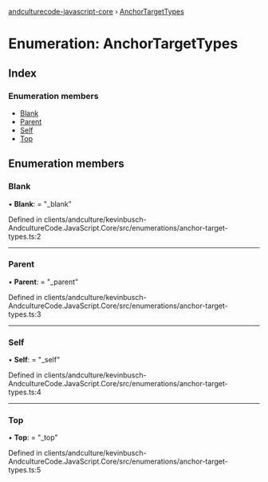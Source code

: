 [andculturecode-javascript-core](../README.md) › [AnchorTargetTypes](anchortargettypes.md)

# Enumeration: AnchorTargetTypes

## Index

### Enumeration members

* [Blank](anchortargettypes.md#blank)
* [Parent](anchortargettypes.md#parent)
* [Self](anchortargettypes.md#self)
* [Top](anchortargettypes.md#top)

## Enumeration members

###  Blank

• **Blank**: = "_blank"

Defined in clients/andculture/kevinbusch-AndcultureCode.JavaScript.Core/src/enumerations/anchor-target-types.ts:2

___

###  Parent

• **Parent**: = "_parent"

Defined in clients/andculture/kevinbusch-AndcultureCode.JavaScript.Core/src/enumerations/anchor-target-types.ts:3

___

###  Self

• **Self**: = "_self"

Defined in clients/andculture/kevinbusch-AndcultureCode.JavaScript.Core/src/enumerations/anchor-target-types.ts:4

___

###  Top

• **Top**: = "_top"

Defined in clients/andculture/kevinbusch-AndcultureCode.JavaScript.Core/src/enumerations/anchor-target-types.ts:5
